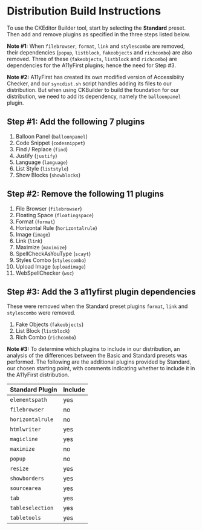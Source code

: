 # Distribution Build Instructions

To use the CKEditor Builder tool, start by selecting the **Standard** preset.
Then add and remove plugins as specified in the three steps listed below.

**Note #1:** When `filebrowser`, `format`, `link` and `stylescombo` are
removed, their dependencies (`popup`, `listblock`, `fakeobjects` and
`richcombo`) are also removed. Three of these (`fakeobjects`, `listblock`
and `richcombo`) are dependencies for the A11yFirst plugins; hence the need
for Step #3.

**Note #2:** A11yFirst has created its own modified version of Accessibiity
Checker, and our `syncdist.sh` script handles adding its files to our
distribution. But when using CKBuilder to build the foundation for our
distribution, we need to add its dependency, namely the `balloonpanel` plugin.

## Step #1: Add the following 7 plugins

1. Balloon Panel          (`balloonpanel`)
1. Code Snippet           (`codesnippet`)
1. Find / Replace         (`find`)
1. Justify                (`justify`)
1. Language               (`language`)
1. List Style             (`liststyle`)
1. Show Blocks            (`showblocks`)

## Step #2: Remove the following 11 plugins

1. File Browser           (`filebrowser`)
1. Floating Space         (`floatingspace`)
1. Format                 (`format`)
1. Horizontal Rule        (`horizontalrule`)
1. Image                  (`image`)
1. Link                   (`link`)
1. Maximize               (`maximize`)
1. SpellCheckAsYouType    (`scayt`)
1. Styles Combo           (`stylescombo`)
1. Upload Image           (`uploadimage`)
1. WebSpellChecker        (`wsc`)

## Step #3: Add the 3 a11yfirst plugin dependencies

These were removed when the Standard preset plugins `format`, `link` and
`stylescombo` were removed.

1. Fake Objects           (`fakeobjects`)
1. List Block             (`listblock`)
1. Rich Combo             (`richcombo`)

**Note #3:** To determine which plugins to include in our distribution, an
analysis of the differences between the Basic and Standard presets was
performed. The following are the additional plugins provided by Standard, our
chosen starting point, with comments indicating whether to include it in the
A11yFirst distribution.

| Standard Plugin  | Include |
|------------------|---------|
| `elementspath`   | yes |
| `filebrowser`    | no  |
| `horizontalrule` | no  |
| `htmlwriter`     | yes |
| `magicline`      | yes |
| `maximize`       | no  |
| `popup`          | no  |
| `resize`         | yes |
| `showborders`    | yes |
| `sourcearea`     | yes |
| `tab`            | yes |
| `tableselection` | yes |
| `tabletools`     | yes |
